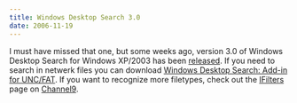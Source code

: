 ```yaml
---
title: Windows Desktop Search 3.0
date: 2006-11-19
---
```


I must have missed that one, but some weeks ago, version 3.0 of Windows Desktop Search for Windows XP/2003 has been [released](http://support.microsoft.com/kb/917013). If you need to search in netwerk files you can download [Windows Desktop Search: Add-in for UNC/FAT](http://www.microsoft.com/downloads/details.aspx?FamilyID=f7e981d9-5a3b-4872-a07e-220761e27283&displaylang=en). If you want to recognize more filetypes, check out the [IFilters](http://channel9.msdn.com/wiki/default.aspx/Channel9.DesktopSearchIFilters) page on [Channel9](http://channel9.msdn.com/).

